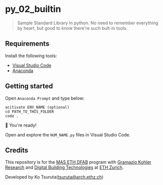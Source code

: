 # py_02_builtin

> Sample Standard Library in python. No need to remember everything by heart, but good to know there're such bult-in tools.

## Requirements

Install the following tools:

- [Visual Studio Code](https://code.visualstudio.com/)
- [Anaconda](https://www.anaconda.com/products/individual)

## Getting started

Open `Anaconda Prompt` and type below:

    acitivate ENV_NAME (optional)
    cd PATH_TO_THIS_FOLDER
    code .


🚀 You're ready! 

Open and explore the `NUM_NAME.py` files in Visual Studio Code.


## Credits

This repository is for the [MAS ETH DFAB](https://www.masdfab.com/) program with [Gramazio Kohler Research](https://gramaziokohler.arch.ethz.ch/) and [Digital Building Technologies](https://dbt.arch.ethz.ch/) at [ETH Zurich](https://ethz.ch/en.html).

Developed by Ko Tsuruta(<tsuruta@arch.ethz.ch>)
